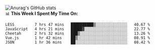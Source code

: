 
![Anurag's GitHub stats](https://github-readme-stats.vercel.app/api?username=supergczh&show_icons=true&theme=radical)
<br />
📊 **This Week I Spent My Time On:**

<!--START_SECTION:waka-->
```text
LESS         7 hrs 47 mins   ██████████▒░░░░░░░░░░░░░░   40.67 % 
JavaScript   4 hrs 21 mins   █████▓░░░░░░░░░░░░░░░░░░░   22.77 % 
Cheetah      2 hrs 32 mins   ███▒░░░░░░░░░░░░░░░░░░░░░   13.26 % 
Vue.js       1 hr 42 mins    ██▒░░░░░░░░░░░░░░░░░░░░░░   08.91 % 
JSON         1 hr 36 mins    ██░░░░░░░░░░░░░░░░░░░░░░░   08.42 % 
```
<!--END_SECTION:waka-->
